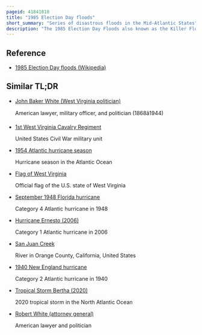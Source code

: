 ```yaml
---
pageid: 41841810
title: "1985 Election Day floods"
short_summary: "Series of disastrous floods in the Mid-Atlantic States"
description: "The 1985 Election Day Floods also known as the Killer Floods of 1985 in west Virginia produced in november 1985 the costliest Floods in both west Virginia and Virginia. The Event occurred after Hurricane Juan a tropical Cyclone in the atlantic Hurricane Season of 1985 went near the Coast of Louisiana before hitting late on october 31 just West of Pensacola Florida. Juan moved northward into Canada, but spawned another System that spread moderate Rainfall across the mid-atlantic States, wetting Soils. On november 3 a low Pressure Area developed South of Florida and moved northeast along a cold Front bringing a Plume of Moisture influenced by Juan's previous Track. The Storm moved through the southeastern United States, stalling on November 5 West of Washington, D. C. Before going out in the Ocean the next Day. The Event was known as the Election Day Floods because of its Parallel with the Elections in Virginia."
---
```


## Reference

- [1985 Election Day floods (Wikipedia)](https://en.wikipedia.org/?curid=41841810)

## Similar TL;DR

- [John Baker White (West Virginia politician)](/tldr/en/john-baker-white-west-virginia-politician)

  American lawyer, military officer, and politician (1868â1944)

- [1st West Virginia Cavalry Regiment](/tldr/en/1st-west-virginia-cavalry-regiment)

  United States Civil War military unit

- [1954 Atlantic hurricane season](/tldr/en/1954-atlantic-hurricane-season)

  Hurricane season in the Atlantic Ocean

- [Flag of West Virginia](/tldr/en/flag-of-west-virginia)

  Official flag of the U.S. state of West Virginia

- [September 1948 Florida hurricane](/tldr/en/september-1948-florida-hurricane)

  Category 4 Atlantic hurricane in 1948

- [Hurricane Ernesto (2006)](/tldr/en/hurricane-ernesto-2006)

  Category 1 Atlantic hurricane in 2006

- [San Juan Creek](/tldr/en/san-juan-creek)

  River in Orange County, California, United States

- [1940 New England hurricane](/tldr/en/1940-new-england-hurricane)

  Category 2 Atlantic hurricane in 1940

- [Tropical Storm Bertha (2020)](/tldr/en/tropical-storm-bertha-2020)

  2020 tropical storm in the North Atlantic Ocean

- [Robert White (attorney general)](/tldr/en/robert-white-attorney-general)

  American lawyer and politician
